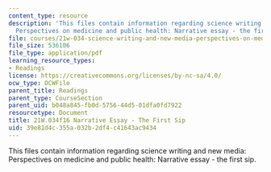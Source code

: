 ```yaml
---
content_type: resource
description: 'This files contain information regarding science writing and new media:
  Perspectives on medicine and public health: Narrative essay - the first sip.'
file: courses/21w-034-science-writing-and-new-media-perspectives-on-medicine-and-public-health-fall-2016/39e81d4c355a032b2df4c41643ac9434_MIT21W_034F16_TheFirstSip.pdf
file_size: 536106
file_type: application/pdf
learning_resource_types:
- Readings
license: https://creativecommons.org/licenses/by-nc-sa/4.0/
ocw_type: OCWFile
parent_title: Readings
parent_type: CourseSection
parent_uid: b048a845-fb0d-5756-44d5-01dfa0fd7922
resourcetype: Document
title: 21W.034f16 Narrative Essay - The First Sip
uid: 39e81d4c-355a-032b-2df4-c41643ac9434
---
```

This files contain information regarding science writing and new media: Perspectives on medicine and public health: Narrative essay - the first sip.